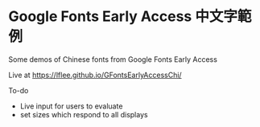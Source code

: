 # Google Fonts Early Access 中文字範例
Some demos of Chinese fonts from Google Fonts Early Access

Live at https://lflee.github.io/GFontsEarlyAccessChi/


To-do
- Live input for users to evaluate
- set sizes which respond to all displays 
